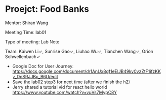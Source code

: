 # Proejct: Food Banks

Mentor: Shiran Wang

Meeting Time: lab01

Type of meeting: Lab Note

Team: Kaiwen Li✓, Sunrise Gao✓, Liuhao Wu✓, Tianchen Wang✓, Orion Schwellenbach✓

- Google Doc for User Journey: https://docs.google.com/document/d/1AnUx8gf1eEIJB49kv0vzZtF1ifzKKy_DnSRJJBo_B6U/edit
- Save the lab02 step3 for next time (after we finish the h2)
- Jerry shared a tutorial vid for react hello world https://www.youtube.com/watch?v=vuVs7MypC8Y
